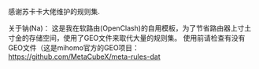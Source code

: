 感谢苏卡卡大佬维护的规则集.

关于钠(Na)：
这是我在软路由(OpenClash)的自用模板，为了节省路由器上寸土寸金的存储空间，使用了GEO文件来取代大量的规则集。
使用前请检查有没有GEO文件（这是mihomo官方的GEO项目： https://github.com/MetaCubeX/meta-rules-dat

